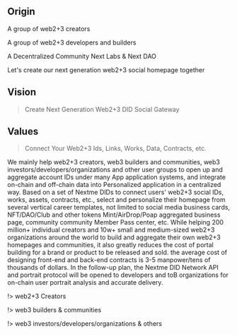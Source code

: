 ## Origin
A group of web2+3 creators

A group of web2+3 developers and builders

A Decentralized Community Next Labs & Next DAO

Let's create our next generation web2+3 social homepage together

## Vision
> Create Next Generation Web2+3 DID Social Gateway

## Values
> Connect Your Web2+3 Ids, Links, Works, Data, Contracts, etc.

We mainly help web2+3 creators, web3 builders and communities, web3 investors/developers/organizations and other user groups to open up and aggregate account IDs under many App application systems, and integrate on-chain and off-chain data into Personalized application in a centralized way. Based on a set of Nextme DIDs to connect users' web2+3 social IDs, works, assets, contracts, etc., select and personalize their homepage from several vertical career templates, not limited to social media business cards, NFT/DAO/Club and other tokens Mint/AirDrop/Poap aggregated business page, community community Member Pass center, etc. While helping 200 million+ individual creators and 10w+ small and medium-sized web2+3 organizations around the world to build and aggregate their own web2+3 homepages and communities, it also greatly reduces the cost of portal building for a brand or product to be released and sold. the average cost of designing front-end and back-end contracts is 3-5 manpower/tens of thousands of dollars. In the follow-up plan, the Nextme DID Network API and portrait protocol will be opened to developers and toB organizations for on-chain user portrait analysis and accurate delivery.

!> web2+3 Creators

!> web3 builders & communities

!> web3 investors/developers/organizations & others